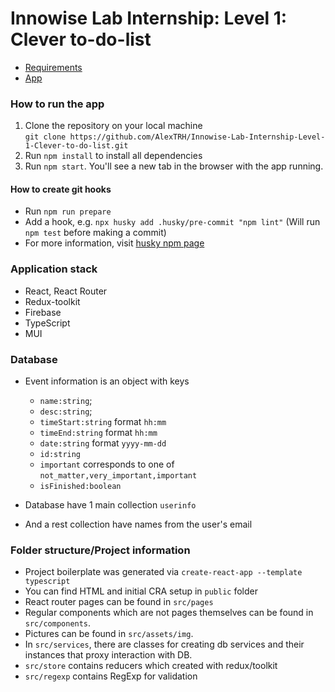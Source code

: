 # Innowise Lab Internship: Level 1: Clever to-do-list

- [Requirements](https://drive.google.com/file/d/18I1PxOxZn2lwm__YeOtMNoWeiXygKwwN/view?usp=share_link)
- [App](https://zaebati-planner.netlify.app/)

### How to run the app

1. Clone the repository on your local machine  
   `git clone https://github.com/AlexTRH/Innowise-Lab-Internship-Level-1-Clever-to-do-list.git`
2. Run `npm install` to install all dependencies
3. Run `npm start`. You'll see a new tab in the browser with the app running.

#### How to create git hooks

- Run `npm run prepare`
- Add a hook, e.g. `npx husky add .husky/pre-commit "npm lint"` (Will run `npm test` before making a commit)
- For more information, visit [husky npm page](https://www.npmjs.com/package/husky)

### Application stack

- React, React Router
- Redux-toolkit
- Firebase
- TypeScript
- MUI

### Database

- Event information is an object with keys
    - `name:string`;
    - `desc:string`;
    - `timeStart:string` format `hh:mm`
    - `timeEnd:string` format `hh:mm`
    - `date:string` format `yyyy-mm-dd`
    - `id:string`
    - `important` corresponds to one of `not_matter,very_important,important`
    - `isFinished:boolean`

- Database have 1 main collection `userinfo`
- And a rest collection have names from the user's email

### Folder structure/Project information

- Project boilerplate was generated via `create-react-app --template typescript`
- You can find HTML and initial CRA setup in `public` folder
- React router pages can be found in `src/pages`
- Regular components which are not pages themselves can be found in `src/components`.
- Pictures can be found in `src/assets/img`.
- In `src/services`, there are classes for creating db services and their instances that proxy interaction with DB.
- `src/store` contains reducers which created with redux/toolkit
- `src/regexp` contains RegExp for validation